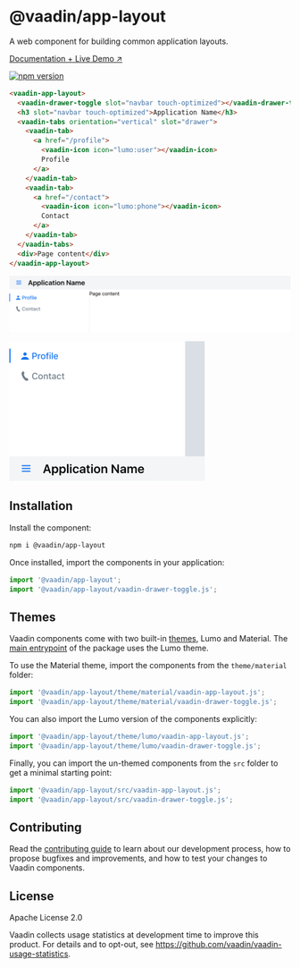 # @vaadin/app-layout

A web component for building common application layouts.

[Documentation + Live Demo ↗](https://vaadin.com/docs/latest/components/app-layout)

[![npm version](https://badgen.net/npm/v/@vaadin/app-layout)](https://www.npmjs.com/package/@vaadin/app-layout)

```html
<vaadin-app-layout>
  <vaadin-drawer-toggle slot="navbar touch-optimized"></vaadin-drawer-toggle>
  <h3 slot="navbar touch-optimized">Application Name</h3>
  <vaadin-tabs orientation="vertical" slot="drawer">
    <vaadin-tab>
      <a href="/profile">
        <vaadin-icon icon="lumo:user"></vaadin-icon>
        Profile
      </a>
    </vaadin-tab>
    <vaadin-tab>
      <a href="/contact">
        <vaadin-icon icon="lumo:phone"></vaadin-icon>
        Contact
      </a>
    </vaadin-tab>
  </vaadin-tabs>
  <div>Page content</div>
</vaadin-app-layout>
```

[<img src="https://raw.githubusercontent.com/vaadin/web-components/main/packages/app-layout/screenshot.png" width="900" alt="Screenshot of vaadin-app-layout">](https://vaadin.com/docs/latest/components/app-layout)

[<img src="https://raw.githubusercontent.com/vaadin/web-components/main/packages/app-layout/screenshot-mobile.png" width="350" alt="Screenshot of vaadin-app-layout on mobile">](https://vaadin.com/docs/latest/components/app-layout)

## Installation

Install the component:

```sh
npm i @vaadin/app-layout
```

Once installed, import the components in your application:

```js
import '@vaadin/app-layout';
import '@vaadin/app-layout/vaadin-drawer-toggle.js';
```

## Themes

Vaadin components come with two built-in [themes](https://vaadin.com/docs/latest/styling), Lumo and Material.
The [main entrypoint](https://github.com/vaadin/web-components/blob/main/packages/app-layout/vaadin-app-layout.js) of the package uses the Lumo theme.

To use the Material theme, import the components from the `theme/material` folder:

```js
import '@vaadin/app-layout/theme/material/vaadin-app-layout.js';
import '@vaadin/app-layout/theme/material/vaadin-drawer-toggle.js';
```

You can also import the Lumo version of the components explicitly:

```js
import '@vaadin/app-layout/theme/lumo/vaadin-app-layout.js';
import '@vaadin/app-layout/theme/lumo/vaadin-drawer-toggle.js';
```

Finally, you can import the un-themed components from the `src` folder to get a minimal starting point:

```js
import '@vaadin/app-layout/src/vaadin-app-layout.js';
import '@vaadin/app-layout/src/vaadin-drawer-toggle.js';
```

## Contributing

Read the [contributing guide](https://vaadin.com/docs/latest/contributing/overview) to learn about our development process, how to propose bugfixes and improvements, and how to test your changes to Vaadin components.

## License

Apache License 2.0

Vaadin collects usage statistics at development time to improve this product.
For details and to opt-out, see https://github.com/vaadin/vaadin-usage-statistics.
